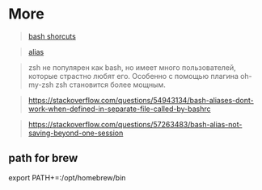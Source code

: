 # More
> [bash shorcuts](https://gist.github.com/tuxfight3r/60051ac67c5f0445efee)

> [alias](https://shapeshed.com/unix-alias/)

> zsh не популярен как bash, но имеет много пользователей, которые страстно любят его. Особенно с помощью плагина oh-my-zsh zsh становится более мощным.

> https://stackoverflow.com/questions/54943134/bash-aliases-dont-work-when-defined-in-separate-file-called-by-bashrc

> https://stackoverflow.com/questions/57263483/bash-alias-not-saving-beyond-one-session
## path for brew
export PATH+=:/opt/homebrew/bin
